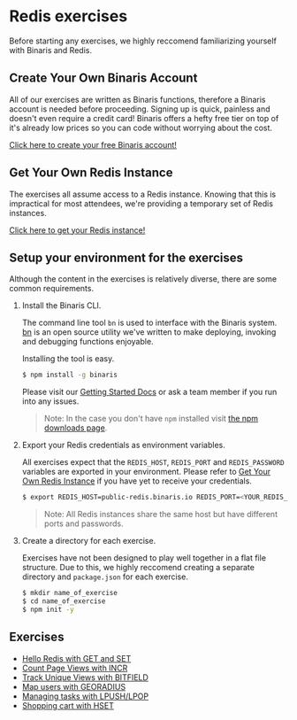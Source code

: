 # Redis exercises

Before starting any exercises, we highly reccomend familiarizing yourself with Binaris and Redis.

## Create Your Own Binaris Account

All of our exercises are written as Binaris functions, therefore a Binaris account is needed before proceeding. Signing up is quick, painless and doesn't even require a credit card! Binaris offers a hefty free tier on top of it's already low prices so you can code without worrying about the cost.

[Click here to create your free Binaris account!](https://binaris.com/signup)


## Get Your Own Redis Instance

The exercises all assume access to a Redis instance. Knowing that this is impractical for most attendees, we're providing a temporary set of Redis instances.

[Click here to get your Redis instance!](https://replacemewithredisinstance.com)

## Setup your environment for the exercises

Although the content in the exercises is relatively diverse, there are some common requirements.

1. Install the Binaris CLI.

    The command line tool `bn` is used to interface with the Binaris system. [bn](https://github.com/binaris/binaris) is an open source utility we've written to make deploying, invoking and debugging functions enjoyable.

    Installing the tool is easy.

    ```bash
    $ npm install -g binaris
    ```

    Please visit our [Getting Started Docs](https://dev.binaris.com/tutorials/nodejs/getting-started/) or ask a team member if you run into any issues.

    > Note: In the case you don't have `npm` installed visit [the npm downloads page](https://www.npmjs.com/get-npm).


1. Export your Redis credentials as environment variables.

    All exercises expect that the `REDIS_HOST`, `REDIS_PORT` and `REDIS_PASSWORD` variables are exported in your environment. Please refer to [Get Your Own Redis Instance](#get-your-own-redis-instance) if you have yet to receive your credentials.

    ```bash
    $ export REDIS_HOST=public-redis.binaris.io REDIS_PORT=<YOUR_REDIS_PORT> REDIS_PASSWORD=<YOUR_REDIS_PASSWORD>
    ```

    > Note: All Redis instances share the same host but have different ports and passwords.

1. Create a directory for each exercise. 

    Exercises have not been designed to play well together in a flat file structure. Due to this, we highly reccomend creating a separate directory and `package.json` for each exercise.

    ```bash
    $ mkdir name_of_exercise
    $ cd name_of_exercise
    $ npm init -y
    ```


## Exercises
* [Hello Redis with GET and SET](setget)
* [Count Page Views with INCR](pageviews)
* [Track Unique Views with BITFIELD](setget)
* [Map users with GEORADIUS](shoppingcart)
* [Managing tasks with LPUSH/LPOP](tasklist)
* [Shopping cart with HSET](uniqueviews)